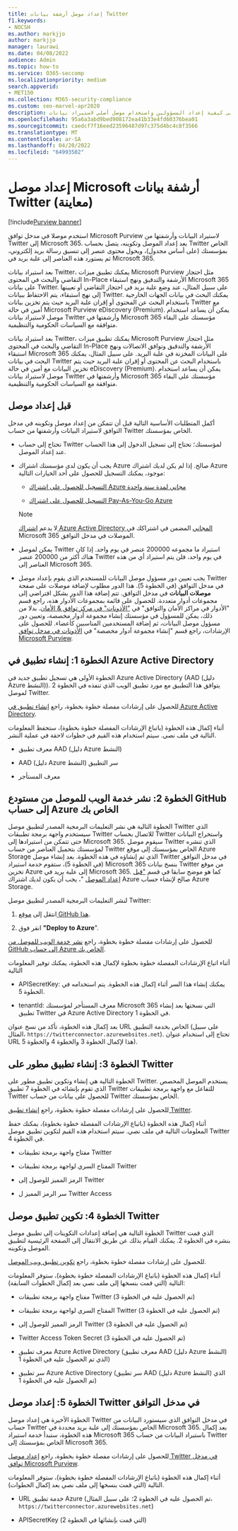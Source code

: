 ```yaml
---
title: إعداد موصل أرشفة بيانات Twitter
f1.keywords:
- NOCSH
ms.author: markjjo
author: markjjo
manager: laurawi
ms.date: 04/08/2022
audience: Admin
ms.topic: how-to
ms.service: O365-seccomp
ms.localizationpriority: medium
search.appverid:
- MET150
ms.collection: M365-security-compliance
ms.custom: seo-marvel-apr2020
description: تعرف على كيفية إعداد المسؤولين واستخدام موصل أصلي لاستيراد بيانات Twitter إلى Microsoft 365.
ms.openlocfilehash: 95a6a3abd9bed908172ea41b33e4fd60376bea01
ms.sourcegitcommit: caedcf7f16eed23596487d97c375d4bc4c8f3566
ms.translationtype: MT
ms.contentlocale: ar-SA
ms.lasthandoff: 04/20/2022
ms.locfileid: "64993502"
---
```

# <a name="set-up-a-microsoft-connector-to-archive-twitter-data-preview"></a>إعداد موصل Microsoft أرشفة بيانات Twitter (معاينة)

[!include[Purview banner](../includes/purview-rebrand-banner.md)]

استخدم موصلا في مدخل توافق Microsoft Purview لاستيراد البيانات وأرشفتها من Twitter إلى Microsoft 365. بعد إعداد الموصل وتكوينه، يتصل بحساب Twitter الخاص بمؤسستك (على أساس مجدول)، ويحول محتوى عنصر إلى تنسيق رسالة بريد إلكتروني، ثم يستورد هذه العناصر إلى علبة بريد في Microsoft 365.

بعد استيراد بيانات Twitter، يمكنك تطبيق ميزات Microsoft Purview مثل احتجاز التقاضي والبحث في المحتوى In-Place الأرشفة والتدقيق ونهج استبقاء Microsoft 365 على بيانات Twitter. على سبيل المثال، عند وضع علبة بريد في احتجاز التقاضي أو تعيينها إلى نهج استبقاء، يتم الاحتفاظ ببيانات Twitter. يمكنك البحث في بيانات الجهات الخارجية باستخدام البحث عن المحتوى أو إقران علبة البريد حيث يتم تخزين بيانات Twitter مع أمين في حالة Microsoft Purview eDiscovery (Premium). يمكن أن يساعد استخدام موصل لاستيراد بيانات Twitter وأرشفتها في Microsoft 365 مؤسستك على البقاء متوافقة مع السياسات الحكومية والتنظيمية.

بعد استيراد بيانات Twitter، يمكنك تطبيق ميزات Microsoft Purview مثل احتجاز التقاضي والبحث في المحتوى In-Place الأرشفة والتدقيق وتوافق الاتصالات ونهج استبقاء Microsoft 365 على البيانات المخزنة في علبة البريد. على سبيل المثال، يمكنك البحث في بيانات Twitter باستخدام البحث عن المحتوى أو إقران علبة البريد حيث يتم تخزين البيانات مع أمين في حالة eDiscovery (Premium). يمكن أن يساعد استخدام موصل لاستيراد بيانات Twitter وأرشفتها في Microsoft 365 مؤسستك على البقاء متوافقة مع السياسات الحكومية والتنظيمية.

## <a name="before-you-set-up-a-connector"></a>قبل إعداد موصل

أكمل المتطلبات الأساسية التالية قبل أن تتمكن من إعداد موصل وتكوينه في مدخل التوافق لاستيراد البيانات وأرشفتها من حساب Twitter الخاص بمؤسستك.

- تحتاج إلى حساب Twitter لمؤسستك؛ تحتاج إلى تسجيل الدخول إلى هذا الحساب عند إعداد الموصل.

- يجب أن يكون لدى مؤسستك اشتراك Azure صالح. إذا لم يكن لديك اشتراك Azure موجود، يمكنك التسجيل للحصول على أحد الخيارات التالية:

    - [التسجيل للحصول على اشتراك Azure مجاني لمدة سنة واحدة](https://azure.microsoft.com/free) 

    - [التسجيل للحصول على اشتراك Pay-As-You-Go Azure](https://azure.microsoft.com/pricing/purchase-options/pay-as-you-go/)

    > [!NOTE]
    > لا يدعم [اشتراك Azure Active Directory المجاني](use-your-free-azure-ad-subscription-in-office-365.md) المضمن في اشتراكك في Microsoft 365 الموصلات في مدخل التوافق.

- يمكن لموصل Twitter استيراد ما مجموعه 200000 عنصر في يوم واحد. إذا كان هناك أكثر من 200000 عنصر Twitter في يوم واحد، فلن يتم استيراد أي من هذه العناصر إلى Microsoft 365.

- يجب تعيين دور مسؤول موصل البيانات للمستخدم الذي يقوم بإعداد موصل Twitter في مدخل التوافق (في الخطوة 5). هذا الدور مطلوب لإضافة موصلات على صفحة **موصلات البيانات** في مدخل التوافق. تتم إضافة هذا الدور بشكل افتراضي إلى مجموعات أدوار متعددة. للحصول على قائمة بمجموعات الأدوار هذه، راجع قسم "الأدوار في مراكز الأمان والتوافق" في ["الأذونات" في مركز توافق & الأمان](../security/office-365-security/permissions-in-the-security-and-compliance-center.md#roles-in-the-security--compliance-center). بدلا من ذلك، يمكن للمسؤول في مؤسستك إنشاء مجموعة أدوار مخصصة، وتعيين دور مسؤول موصل البيانات، ثم إضافة المستخدمين المناسبين كأعضاء. للحصول على الإرشادات، راجع قسم "إنشاء مجموعة أدوار مخصصة" في [الأذونات في مدخل توافق Microsoft Purview](microsoft-365-compliance-center-permissions.md#create-a-custom-role-group).

## <a name="step-1-create-an-app-in-azure-active-directory"></a>الخطوة 1: إنشاء تطبيق في Azure Active Directory

الخطوة الأولى هي تسجيل تطبيق جديد في Azure Active Directory (AAD (دليل Azure النشط)). يتوافق هذا التطبيق مع مورد تطبيق الويب الذي تنفذه في الخطوة 2 لموصل Twitter.

للحصول على إرشادات مفصلة خطوة بخطوة، راجع [إنشاء تطبيق في Azure Active Directory](deploy-twitter-connector.md#step-1-create-an-app-in-azure-active-directory).

أثناء إكمال هذه الخطوة (باتباع الإرشادات المفصلة خطوة بخطوة)، ستحفظ المعلومات التالية في ملف نصي. سيتم استخدام هذه القيم في خطوات لاحقة في عملية النشر.

- معرف تطبيق AAD (دليل Azure النشط)

- AAD (دليل Azure النشط) سر التطبيق

- معرف المستأجر

## <a name="step-2-deploy-connector-web-service-from-github-repository-to-your-azure-account"></a>الخطوة 2: نشر خدمة الويب للموصل من مستودع GitHub إلى حساب Azure الخاص بك

الخطوة التالية هي نشر التعليمات البرمجية المصدر لتطبيق موصل Twitter الذي سيستخدم واجهة برمجة تطبيقات Twitter للاتصال بحساب Twitter واستخراج البيانات حتى تتمكن من استيرادها إلى Microsoft 365. سيقوم موصل Twitter الذي تنشره لمؤسستك بتحميل العناصر من حساب Twitter الخاص بمؤسستك إلى موقع Azure Storage الذي تم إنشاؤه في هذه الخطوة. بعد إنشاء موصل Twitter في مدخل التوافق (في الخطوة 5)، ستقوم خدمة استيراد Microsoft 365 بنسخ بيانات Twitter من موقع تخزين Azure إلى علبة بريد في Microsoft 365. كما هو موضح سابقا في قسم ["قبل إعداد الموصل](#before-you-set-up-a-connector) "، يجب أن يكون لديك اشتراك Azure صالح لإنشاء حساب Azure Storage.

لنشر التعليمات البرمجية المصدر لتطبيق موصل Twitter:

1. انتقل إلى [موقع GitHub هذا](https://github.com/microsoft/m365-sample-twitter-connector-csharp-aspnet).

2. انقر فوق **"Deploy to Azure**".

للحصول على إرشادات مفصلة خطوة بخطوة، راجع [نشر خدمة الويب للموصل من GitHub إلى حساب Azure الخاص بك](deploy-twitter-connector.md#step-2-deploy-the-connector-web-service-from-github-to-your-azure-account).

أثناء اتباع الإرشادات المفصلة خطوة بخطوة لإكمال هذه الخطوة، يمكنك توفير المعلومات التالية

- APISecretKey: يمكنك إنشاء هذا السر أثناء إكمال هذه الخطوة. يتم استخدامه في الخطوة 5.

- tenantId: معرف المستأجر لمؤسستك Microsoft 365 التي نسختها بعد إنشاء تطبيق Twitter في Azure Active Directory في الخطوة 1.

بعد إكمال هذه الخطوة، تأكد من نسخ عنوان URL الخاص بخدمة التطبيق (على سبيل المثال، `https://twitterconnector.azurewebsites.net`). تحتاج إلى استخدام عنوان URL هذا لإكمال الخطوة 3 والخطوة 4 والخطوة 5).

## <a name="step-3-create-developer-app-on-twitter"></a>الخطوة 3: إنشاء تطبيق مطور على Twitter

الخطوة التالية هي إنشاء وتكوين تطبيق مطور على Twitter. يستخدم الموصل المخصص الذي تقوم بإنشائه في الخطوة 7 تطبيق Twitter للتفاعل مع واجهة برمجة تطبيقات Twitter للحصول على بيانات من حساب Twitter الخاص بمؤسستك.

للحصول على إرشادات مفصلة خطوة بخطوة، راجع [إنشاء تطبيق Twitter](deploy-twitter-connector.md#step-3-create-the-twitter-app).

أثناء إكمال هذه الخطوة (باتباع الإرشادات المفصلة خطوة بخطوة)، يمكنك حفظ المعلومات التالية في ملف نصي. سيتم استخدام هذه القيم لتكوين تطبيق موصل Twitter في الخطوة 4.

- مفتاح واجهة برمجة تطبيقات Twitter

- المفتاح السري لواجهة برمجة تطبيقات Twitter

- الرمز المميز للوصول إلى Twitter

- سر الرمز المميز ل Twitter Access

## <a name="step-4-configure-the-twitter-connector-app"></a>الخطوة 4: تكوين تطبيق موصل Twitter

الخطوة التالية هي إضافة إعدادات التكوينات إلى تطبيق موصل Twitter الذي قمت بنشره في الخطوة 2. يمكنك القيام بذلك عن طريق الانتقال إلى الصفحة الرئيسية لتطبيق الموصل وتكوينه.

للحصول على إرشادات مفصلة خطوة بخطوة، راجع [تكوين تطبيق ويب الموصل](deploy-twitter-connector.md#step-4-configure-the-connector-web-app).

أثناء إكمال هذه الخطوة (باتباع الإرشادات المفصلة خطوة بخطوة)، ستوفر المعلومات التالية (التي قمت بنسخها إلى ملف نصي بعد إكمال الخطوات السابقة):

- مفتاح واجهة برمجة تطبيقات Twitter (تم الحصول عليه في الخطوة 3)

- المفتاح السري لواجهة برمجة تطبيقات Twitter (تم الحصول عليه في الخطوة 3)

- الرمز المميز للوصول إلى Twitter (تم الحصول عليه في الخطوة 3)

- Twitter Access Token Secret (تم الحصول عليه في الخطوة 3)

- معرف تطبيق Azure Active Directory (معرف تطبيق AAD (دليل Azure النشط) الذي تم الحصول عليه في الخطوة 1)

- سر تطبيق Azure Active Directory (سر تطبيق AAD (دليل Azure النشط) الذي تم الحصول عليه في الخطوة 1)

## <a name="step-5-set-up-a-twitter-connector-in-the-compliance-portal"></a>الخطوة 5: إعداد موصل Twitter في مدخل التوافق

الخطوة الأخيرة هي إعداد موصل Twitter في مدخل التوافق الذي سيستورد البيانات من حساب Twitter الخاص بمؤسستك إلى علبة بريد محددة في Microsoft 365. بعد إكمال هذه الخطوة، ستبدأ خدمة استيراد Microsoft 365 باستيراد البيانات من حساب Twitter الخاص بمؤسستك إلى Microsoft 365.

للحصول على إرشادات مفصلة خطوة بخطوة، راجع [إعداد موصل Twitter في مدخل توافق Microsoft Purview](deploy-twitter-connector.md#step-5-set-up-a-twitter-connector-in-the-compliance-portal).

أثناء إكمال هذه الخطوة (باتباع الإرشادات المفصلة خطوة بخطوة)، ستوفر المعلومات التالية (التي قمت بنسخها إلى ملف نصي بعد إكمال الخطوات).

- URL خدمة تطبيق Azure (تم الحصول عليه في الخطوة 2؛ على سبيل المثال، `https://twitterconnector.azurewebsites.net`)

- APISecretKey (التي قمت بإنشائها في الخطوة 2)